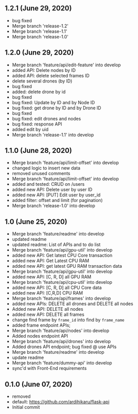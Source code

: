 ## 1.2.1 (June 29, 2020)
  - bug fixed
  - Merge branch 'release-1.2'
  - Merge branch 'release-1.1'
  - Merge branch 'release-1.0'

## 1.2.0 (June 29, 2020)
  - Merge branch 'feature/api/edit-feature' into develop
  - added API: Delete nodes by ID
  - added API: delete selected frames ID
  - delete several drones (by ID)
  - bug fixed
  - added: delete drone by id
  - bug fixed
  - bug fixed: Update by ID and by Node ID
  - bug fixed: get drone by ID and by Drone ID
  - bug fixed
  - bug fixed: edit drones and nodes
  - bug fixed: response API
  - added edit by uid
  - Merge branch 'release-1.1' into develop

## 1.1.0 (June 28, 2020)
  - Merge branch 'feature/api/limit-offset' into develop
  - changed logic to insert new data
  - removed unused comments
  - Merge branch 'feature/api/limit-offset' into develop
  - added and tested: CRUD on /users
  - added new API: Delete user by user ID
  - added new API: [PUT] Edit user by user_id
  - added filter: offset and limit (for pagination)
  - Merge branch 'release-1.0' into develop

## 1.0 (June 25, 2020)
  - Merge branch 'feature/readme' into develop
  - updated readme
  - updated readme: List of APIs and to do list
  - Merge branch 'feature/api/gpu-util' into develop
  - added new API: Get latest CPU Core transaction
  - added new API: Get Latest CPU RAM
  - added new API: get latest GPU RAM transaction data
  - Merge branch 'feature/api/gpu-util' into develop
  - added new API: [C, R, D] all GPU RAM
  - Merge branch 'feature/api/cpu-util' into develop
  - added new API: [C, R, D] all CPU Core data
  - added new API: [C,R,D] CPU RAM
  - Merge branch 'feature/api/frames' into develop
  - added new APIs: DELETE all drones and DELETE all nodes
  - Added new API: DELETE all nodes
  - added new API: DELETE all frames
  - change find frame by `frame_id` into find by `frame_name`
  - added frame endpoint APIs;
  - Merge branch 'feature/api/nodes' into develop
  - Added nodes endpoint API
  - Merge branch 'feature/api/drones' into develop
  - Added drones API endpoint; bug fixed @ use APIs
  - Merge branch 'feature/readme' into develop
  - update readme
  - Merge branch 'feature/dummy-api' into develop
  - sync'd with Front-End requirements

## 0.1.0 (June 07, 2020)
  - removed
  - default: https://github.com/ardihikaru/flask-api
  - Initial commit


